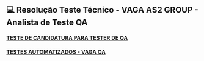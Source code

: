 ## 💻 Resolução Teste Técnico - VAGA AS2 GROUP - Analista de Teste QA

<h4 align="left"><a href="https://github.com/caroolps/Portfolio02">TESTE DE CANDIDATURA PARA TESTER DE QA</a></h4>
<h4 align="left"><a href="https://github.com/caroolps/Portfolio01">TESTES AUTOMATIZADOS - VAGA QA </a></h4>

